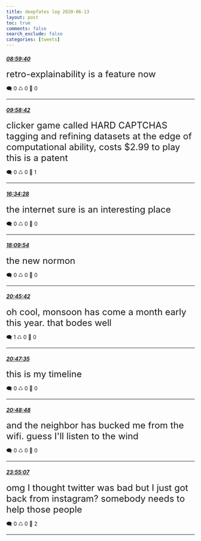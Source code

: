 ```yaml
---
title: deepfates log 2020-06-13
layout: post
toc: true
comments: false
search_exclude: false
categories: [tweets]
---
```



#### <a href = "https://twitter.com/deepfates/status/1271819534639357952">*08:59:40*</a>

<font size="5">retro-explainability is a feature now</font>



🗨️ 0 ♺ 0 🤍  0   

---
    
#### <a href = "https://twitter.com/deepfates/status/1271834387974434818">*09:58:42*</a>

<font size="5">clicker game called HARD CAPTCHAS  tagging and refining datasets at the edge of computational ability,  costs $2.99 to play  this is a patent</font>



🗨️ 0 ♺ 0 🤍  1   

---
    
#### <a href = "https://twitter.com/deepfates/status/1271933987871535105">*16:34:28*</a>

<font size="5">the internet sure is an interesting place</font>



🗨️ 0 ♺ 0 🤍  0   

---
    
#### <a href = "https://twitter.com/deepfates/status/1271958002568794112">*18:09:54*</a>

<font size="5">the new normon</font>



🗨️ 0 ♺ 0 🤍  0   

---
    
#### <a href = "https://twitter.com/deepfates/status/1271997209848864774">*20:45:42*</a>

<font size="5">oh cool, monsoon has come a month early this year. that bodes well</font>



🗨️ 1 ♺ 0 🤍  0   

---
    
#### <a href = "https://twitter.com/deepfates/status/1271997685160017920">*20:47:35*</a>

<font size="5">this is my timeline</font>



🗨️ 0 ♺ 0 🤍  0   

---
    
#### <a href = "https://twitter.com/deepfates/status/1271997991277047808">*20:48:48*</a>

<font size="5">and the neighbor has bucked me from the wifi. guess I'll listen to the wind</font>



🗨️ 0 ♺ 0 🤍  0   

---
    
#### <a href = "https://twitter.com/deepfates/status/1272044878638112768">*23:55:07*</a>

<font size="5">omg I thought twitter was bad but I just got back from instagram? somebody needs to help those people</font>



🗨️ 0 ♺ 0 🤍  2   

---
    
            


